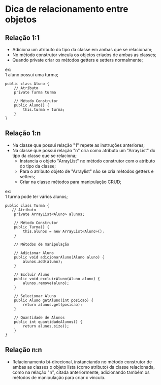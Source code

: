 # Dica de relacionamento entre objetos

## Relação 1:1
* Adiciona um atributo do tipo da classe em ambas que se relacionam;
* No método construtor vincula os objetos criados de ambas as classes;
* Quando private criar os métodos getters e setters normalmente;

ex:
<br>
1 aluno possui uma turma;
<br>

```
public class Aluno {
    // Atributo
    private Turma turma

    // Método Construtor
    public Aluno() {
        this.turma = turma;
    }
}
```

## Relação 1:n
* Na classe que possui relação "1" repete as instruções anteriores;
* Na classe que possui relação "n" cria como atributo um "ArrayList" do tipo da classe que se relaciona;
    * Instancia o objeto "ArrayList" no método construtor com o atributo do tipo da classe;
    * Para o atributo objeto de "Arraylist" não se cria métodos getters e setters;
    * Criar na classe métodos para manipulação CRUD;

ex:
<br>
1 turma pode ter vários alunos;
<br>

```
public class Turma {
   // Atributo
    private ArrayList<Aluno> alunos;

    // Método Construtor
    public Turma() {
        this.alunos = new ArrayList<Aluno>();
    }
    
    // Métodos de manipulação
    
    // Adicionar Aluno
    public void adicionarAluno(Aluno aluno) {
        alunos.add(aluno);
    }
    
    // Excluir Aluno
    public void excluirAluno(Aluno aluno) {
        alunos.remove(aluno);
    }
    
    // Selecionar Aluno
    public Aluno getAluno(int posicao) {
        return alunos.get(posicao);
    }
    
    // Quantidade de Alunos
    public int quantidadeAlunos() {
        return alunos.size();
    }
}
```
## Relação n:n
* Relacionamento bi-direcional, instanciando no método construtor de ambas as classes o objeto lista
(como atributo) da classe relacionada, como na relação "n", citada anteriormente, adicionando também
os métodos de manipulação para criar o vínculo.